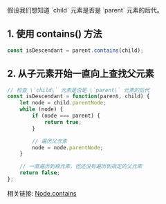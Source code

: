 假设我们想知道 \`child\` 元素是否是 \`parent\` 元素的后代。

## 1. 使用 contains() 方法

~~~ javascript
const isDescendant = parent.contains(child);
~~~

## 2. 从子元素开始一直向上查找父元素

~~~ javascript
// 检查 \`child\` 元素是否是 \`parent\` 元素的后代
const isDescendant = function(parent, child) {
    let node = child.parentNode;
    while (node) {
        if (node === parent) {
            return true;
        }

        // 遍历父元素
        node = node.parentNode;
    }

    // 一直遍历到根元素，但还没有遍历到指定的父元素
    return false;
};
~~~

相关链接: [Node.contains](https://developer.mozilla.org/zh-CN/docs/Web/API/Node/contains "Node.contains")
